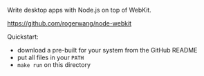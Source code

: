 Write desktop apps with Node.js on top of WebKit.

<https://github.com/rogerwang/node-webkit>

Quickstart:

- download a pre-built for your system from the GitHub README
- put all files in your `PATH`
- `make run` on this directory
